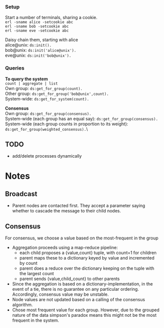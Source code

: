 
### Setup

Start a number of terminals, sharing a cookie.\
`erl -sname alice -setcookie abc`\
`erl -sname bob -setcookie abc`\
`erl -sname eve -setcookie abc`

Daisy chain them, starting with alice\
alice@unix: `ds:init().`\
bob@unix: `ds:init('alice@unix').`\
eve@unix: `ds:init('bob@unix').`

### Queries

**To query the system**\
`count | aggregate | list`\
Own group: `ds:get_for_group(count).`\
Other group: `ds:get_for_group('bob@unix',count).`\
System-wide: `ds:get_for_system(count).`

**Consensus**\
Own group: `ds:get_for_group(consensus).`\
System-wide (each group has an equal say): `ds:get_for_group(consensus).`\
System-wide (each group counts in proportion to its weight): `ds:get_for_group(weighted_consensus).`\


## TODO
- add/delete processes dynamically

# Notes

## Broadcast

- Parent nodes are contacted first.  They accept a parameter saying whether to cascade the message to their child nodes.

## Consensus
For consensus, we choose a value based on the most-frequent in the group
- Aggregation proceeds using a map-reduce pipeline:
  - each child proposes a {value,count} tuple, with count=1 for children
  - parent maps these to a dictionary keyed by value and incremented by count
  - parent does a reduce over the dictionary keeping on the tuple with the largest count
  - parent sends {value,child_count} to other parents
- Since the aggregation is based on a dictionary-implementation, in the event of a tie, there is no guarantee on any particular ordering.  Accordingly, consensus value may be unstable.
- Node values are not updated based on a calling of the consensus algorithm.
- Chose most frequent value for each group.  However, due to the grouped nature of the data simpson's paradox means this might not be the most frequent in the system.